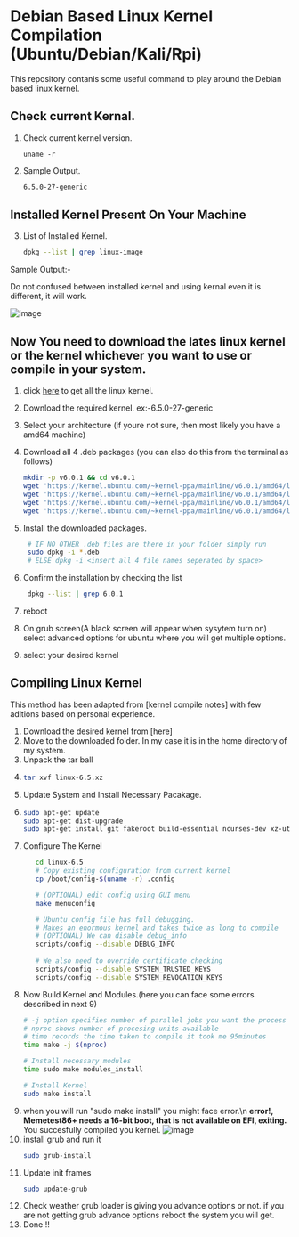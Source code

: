 # Debian Based Linux Kernel Compilation  (Ubuntu/Debian/Kali/Rpi)

This repository contanis some useful command to play around the Debian based linux kernel.

## Check current Kernal.
1. Check current kernel version.
   ```
   uname -r
   ```
2. Sample Output.
     ```bash
     6.5.0-27-generic
     ```
## Installed Kernel Present On Your Machine
3. List of Installed Kernel.
     ```bash
     dpkg --list | grep linux-image
     ```
Sample Output:-

Do not confused between installed kernel and using kernal even it is different, it will work.

![image](https://github.com/s-Ronit/Kernal-Compilation-Cheet-Sheet/assets/144111150/f423b08f-3dd5-4a1c-8914-fca0960c092b)

## Now You need to download the lates linux kernel or the kernel whichever you want to use or compile in your system.
1. click [here](https://github.com/torvalds/linux/tags) to get all the linux kernel.
3. Download the required kernel. ex:-6.5.0-27-generic
4. Select your architecture (if youre not sure, then most likely you have a amd64 machine)
5. Download all 4 .deb packages (you can also do this from the terminal as follows)
   ```bash
   mkdir -p v6.0.1 && cd v6.0.1
   wget 'https://kernel.ubuntu.com/~kernel-ppa/mainline/v6.0.1/amd64/linux-headers-6.0.1-060001-generic_6.0.1-060001.202210120833_amd64.deb'
   wget 'https://kernel.ubuntu.com/~kernel-ppa/mainline/v6.0.1/amd64/linux-headers-6.0.1-060001_6.0.1-060001.202210120833_all.deb'
   wget 'https://kernel.ubuntu.com/~kernel-ppa/mainline/v6.0.1/amd64/linux-image-unsigned-6.0.1-060001-generic_6.0.1-060001.202210120833_amd64.deb'
   wget 'https://kernel.ubuntu.com/~kernel-ppa/mainline/v6.0.1/amd64/linux-modules-6.0.1-060001-generic_6.0.1-060001.202210120833_amd64.deb'
   ```
5. Install the downloaded packages.
   ```bash
    # IF NO OTHER .deb files are there in your folder simply run
    sudo dpkg -i *.deb
    # ELSE dpkg -i <insert all 4 file names seperated by space> 
   ```
6. Confirm the installation by checking the list
   ```bash
    dpkg --list | grep 6.0.1
   ```

 7. reboot
 8. On grub screen(A black screen will appear when sysytem turn on) select advanced options for ubuntu where you will get multiple options.
 9. select your desired kernel
     
## Compiling Linux Kernel
This method has been adapted from [kernel compile notes] with few aditions based on personal experience.

1. Download the desired kernel from [here]
2. Move to the downloaded folder.
   In my case it is in the home directory of my system.
3. Unpack the tar ball
4. ```bash
   tar xvf linux-6.5.xz
   ```
5. Update System and Install Necessary Pacakage.
6. ```bash
   sudo apt-get update
   sudo apt-get dist-upgrade
   sudo apt-get install git fakeroot build-essential ncurses-dev xz-utils libssl-dev bc flex libelf-dev bison
   ```
7. Configure The Kernel
   ```bash
      cd linux-6.5
      # Copy existing configuration from current kernel
      cp /boot/config-$(uname -r) .config
   
      # (OPTIONAL) edit config using GUI menu
      make menuconfig
   
      # Ubuntu config file has full debugging. 
      # Makes an enormous kernel and takes twice as long to compile
      # (OPTIONAL) We can disable debug_info
      scripts/config --disable DEBUG_INFO
      
      # We also need to override certificate checking
      scripts/config --disable SYSTEM_TRUSTED_KEYS
      scripts/config --disable SYSTEM_REVOCATION_KEYS
   ```
8. Now Build Kernel and Modules.(here you can face some errors described in next 9)
   ```bash
   # -j option specifies number of parallel jobs you want the process to use
   # nproc shows number of procesing units available
   # time records the time taken to compile it took me 95minutes
   time make -j $(nproc)
   
   # Install necessary modules
   time sudo make modules_install
   
   # Install Kernel
   sudo make install
   ```
9. when you will run "sudo make install" you might face error.\n
   **error!, Memetest86+ needs a 16-bit boot, that is not available on EFI, exiting.**
   You succesfully compiled you kernel.
    ![image](https://github.com/s-Ronit/Kernal-Compilation-Cheet-Sheet/assets/144111150/e9ca3bb7-2201-4565-8237-f6e37188dc64)
9. install grub and run it
    ```bash
    sudo grub-install
    ```
10. Update init frames
    ```bash
    sudo update-grub
    ```
 11. Check weather grub loader is giving you advance options or not. if you are not getting grub advance options reboot the system you will get.
11. Done !! 
